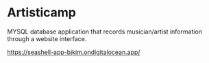 # Artisticamp
 MYSQL database application that records musician/artist information through a website interface. 

https://seashell-app-bjkim.ondigitalocean.app/
